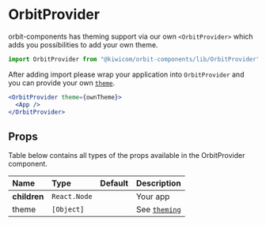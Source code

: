 # OrbitProvider

orbit-components has theming support via our own `<OrbitProvider>` which adds you possibilities to add your own theme.

```jsx
import OrbitProvider from "@kiwicom/orbit-components/lib/OrbitProvider";
```

After adding import please wrap your application into `OrbitProvider` and you can provide your own [`theme`](https://github.com/kiwicom/orbit/blob/master/.github/theming.md).

```jsx
<OrbitProvider theme={ownTheme}>
  <App />
</OrbitProvider>
```

## Props

Table below contains all types of the props available in the OrbitProvider component.

| Name         | Type         | Default | Description                                                                      |
| :----------- | :----------- | :------ | :------------------------------------------------------------------------------- |
| **children** | `React.Node` |         | Your app                                                                         |
| theme        | `[Object]`   |         | See [`theming`](https://github.com/kiwicom/orbit/blob/master/.github/theming.md) |
